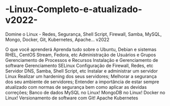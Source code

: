 # -Linux-Completo-e-atualizado-v2022-
Domine o Linux - Redes, Segurança, Shell Script, Firewall, Samba, MySQL, Mongo, Docker, Git, Kubernetes, Apache... v2022

O que você aprenderá
Aprenda tudo sobre o Ubuntu, Debian e sistemas RHEL, CentOS Stream, Fedora, etc
Administração de Usuários e Grupos
Gerenciamento de Processos e Recursos
Instalação e Gerenciamento de software
Gerenciamento SELinux
Configuração de Firewall, Redes, etc
Servidor DNS, Samba, Shell Script, etc
Instalar e administrar um servidor Linux
Realizar um hardening dos seus servidores;
Melhorar a segurança dos seu ambiente de servidores;
Entender a importância de estar sempre atualizado com normas de segurança bem como aplicar as devidas correções;
Banco de dados MySQL no Linux!
MongoDB no Linux!
Docker no Linux!
Versionamento de software com Git!
Apache
Kubernetes
